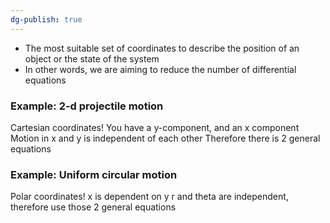 ```yaml
---
dg-publish: true
---
```

- The most suitable set of coordinates to describe the position of an object or the state of the system
- In other words, we are aiming to reduce the number of differential equations

### Example: 2-d projectile motion
Cartesian coordinates! 
You have a y-component, and an x component
Motion in x and y is independent of each other 
Therefore there is 2 general equations

### Example: Uniform circular motion 
Polar coordinates!
x is dependent on y
r and theta are independent, therefore use those
2 general equations



